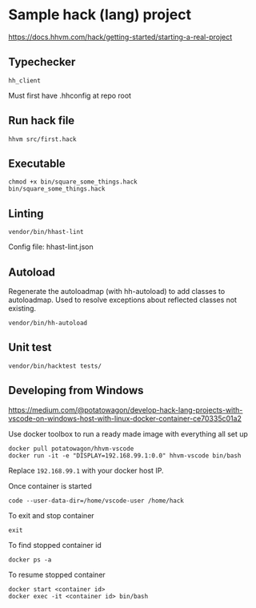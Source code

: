# Sample hack (lang) project

https://docs.hhvm.com/hack/getting-started/starting-a-real-project

## Typechecker
```
hh_client
```
Must first have .hhconfig at repo root

## Run hack file
```
hhvm src/first.hack
```

## Executable
```
chmod +x bin/square_some_things.hack
bin/square_some_things.hack
```

## Linting
```
vendor/bin/hhast-lint
```
Config file: hhast-lint.json

## Autoload
Regenerate the autoloadmap (with hh-autoload) to add classes to autoloadmap. Used to resolve exceptions about reflected classes not existing.

```
vendor/bin/hh-autoload
```
 
## Unit test
```
vendor/bin/hacktest tests/
```

## Developing from Windows
https://medium.com/@potatowagon/develop-hack-lang-projects-with-vscode-on-windows-host-with-linux-docker-container-ce70335c01a2

Use docker toolbox to run a ready made image with everything all set up
```
docker pull potatowagon/hhvm-vscode
docker run -it -e "DISPLAY=192.168.99.1:0.0" hhvm-vscode bin/bash
```
Replace `192.168.99.1` with your docker host IP. 

Once container is started
```
code --user-data-dir=/home/vscode-user /home/hack
```

To exit and stop container
```
exit
```

To find stopped container id
```
docker ps -a
```

To resume stopped container
```
docker start <container id>
docker exec -it <container id> bin/bash
```